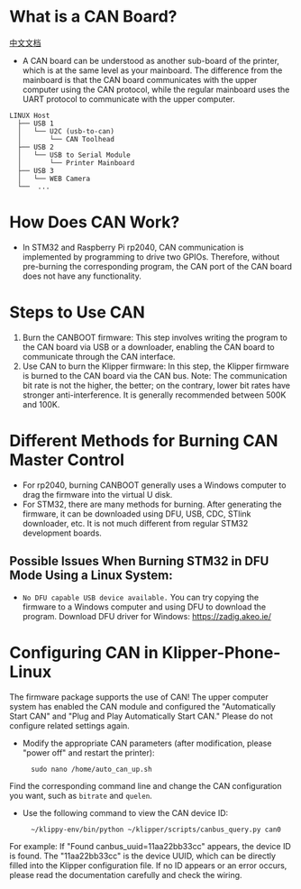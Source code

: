# What is a CAN Board?
[中文文档](./CAN_BUS_CN.md)
- A CAN board can be understood as another sub-board of the printer, which is at the same level as your mainboard. The difference from the mainboard is that the CAN board communicates with the upper computer using the CAN protocol, while the regular mainboard uses the UART protocol to communicate with the upper computer.
```
LINUX Host
  ├── USB 1
  │   └── U2C (usb-to-can)
  │       └── CAN Toolhead
  ├── USB 2
  │   └── USB to Serial Module
  │       └── Printer Mainboard
  ├── USB 3
  │   └── WEB Camera
  └──  ...
```



# How Does CAN Work?
- In STM32 and Raspberry Pi rp2040, CAN communication is implemented by programming to drive two GPIOs. Therefore, without pre-burning the corresponding program, the CAN port of the CAN board does not have any functionality.

# Steps to Use CAN
1. Burn the CANBOOT firmware: This step involves writing the program to the CAN board via USB or a downloader, enabling the CAN board to communicate through the CAN interface.
2. Use CAN to burn the Klipper firmware: In this step, the Klipper firmware is burned to the CAN board via the CAN bus.
   Note: The communication bit rate is not the higher, the better; on the contrary, lower bit rates have stronger anti-interference. It is generally recommended between 500K and 100K.

# Different Methods for Burning CAN Master Control
- For rp2040, burning CANBOOT generally uses a Windows computer to drag the firmware into the virtual U disk.
- For STM32, there are many methods for burning. After generating the firmware, it can be downloaded using DFU, USB, CDC, STlink downloader, etc. It is not much different from regular STM32 development boards.

## Possible Issues When Burning STM32 in DFU Mode Using a Linux System:
- `No DFU capable USB device available.` You can try copying the firmware to a Windows computer and using DFU to download the program.
  Download DFU driver for Windows: https://zadig.akeo.ie/

# Configuring CAN in Klipper-Phone-Linux
The firmware package supports the use of CAN!
The upper computer system has enabled the CAN module and configured the "Automatically Start CAN" and "Plug and Play Automatically Start CAN." Please do not configure related settings again.
- Modify the appropriate CAN parameters (after modification, please "power off" and restart the printer):

        sudo nano /home/auto_can_up.sh

Find the corresponding command line and change the CAN configuration you want, such as `bitrate` and `quelen`.

- Use the following command to view the CAN device ID:

        ~/klippy-env/bin/python ~/klipper/scripts/canbus_query.py can0

For example:
If "Found canbus_uuid=11aa22bb33cc" appears, the device ID is found.
The "11aa22bb33cc" is the device UUID, which can be directly filled into the Klipper configuration file.
If no ID appears or an error occurs, please read the documentation carefully and check the wiring.
